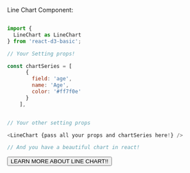 Line Chart Component:

```js

import {
  LineChart as LineChart
} from 'react-d3-basic';

// Your Setting props!

const chartSeries = [
      {
        field: 'age',
        name: 'Age',
        color: '#ff7f0e'
      }
    ],


// Your other setting props

<LineChart {pass all your props and chartSeries here!} />

// And you have a beautiful chart in react!
```

<a href="/basic/line">
  <button type="button" class="btn btn-success">LEARN MORE ABOUT LINE CHART!!</button>
</a>
